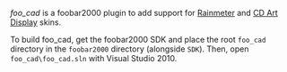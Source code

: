 *foo_cad* is a foobar2000 plugin to add support for [Rainmeter](http://rainmeter.net/) and [CD Art Display](http://cdartdisplay.com/) skins.

To build foo_cad, get the foobar2000 SDK and place the root `foo_cad` directory in the `foobar2000` directory (alongside `SDK`). Then, open `foo_cad\foo_cad.sln` with Visual Studio 2010.